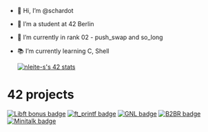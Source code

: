 - 👋 Hi, I’m @schardot
- 👀 I’m a student at 42 Berlin
- 🌱 I’m currently in rank 02 - push_swap and so_long
- 📚 I’m currently learning C, Shell

  [![nleite-s's 42 stats](https://badge.mediaplus.ma/colorfulwaves/nleite-s)](https://github.com/oakoudad/badge42)

# 42 projects

[![Libft bonus badge](https://github.com/ayogun/42-project-badges/blob/main/badges/libftm.png?raw=true)](https://github.com/schardot/42_core/tree/main/rank00/libft)
[![ft_printf badge](https://github.com/ayogun/42-project-badges/blob/main/badges/ft_printfe.png)](https://github.com/schardot/42_core/tree/main/rank01/ft_printf)
[![GNL badge](https://github.com/ayogun/42-project-badges/blob/main/badges/get_next_linee.png)](https://github.com/schardot/42_core/tree/main/rank01/get_next_line)
[![B2BR badge](https://github.com/ayogun/42-project-badges/blob/main/badges/born2berootm.png)](https://github.com/schardot/42_core/tree/main/rank01/born2beroot)
[![Minitalk badge](https://github.com/ayogun/42-project-badges/blob/main/badges/minitalkm.png)](https://github.com/schardot/42_core/tree/main/rank02/minitalk)
